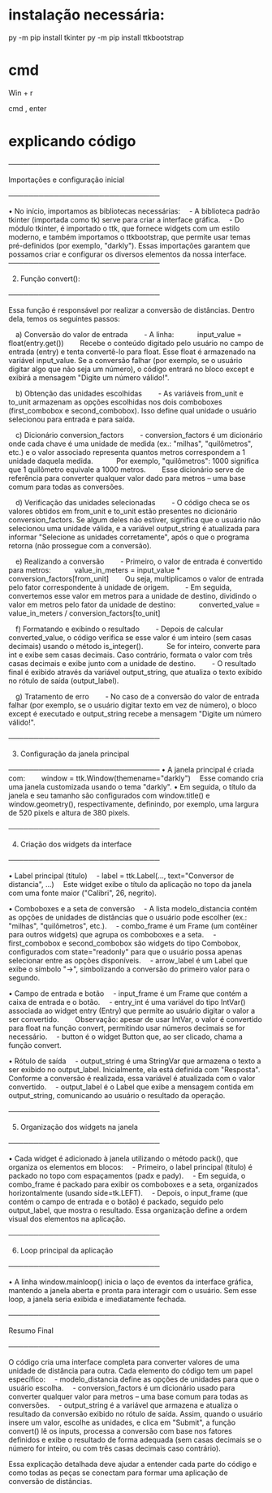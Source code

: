  # instalação necessária:

py -m pip install tkinter 
py -m pip install ttkbootstrap

# cmd
Win + r

cmd , enter

# explicando código 

──────────────────────────────

Importações e configuração inicial

──────────────────────────────

• No início, importamos as bibliotecas necessárias:
 - A biblioteca padrão tkinter (importada como tk) serve para criar a interface gráfica.
 - Do módulo tkinter, é importado o ttk, que fornece widgets com um estilo moderno, e também importamos o ttkbootstrap, que permite usar temas pré-definidos (por exemplo, "darkly").
Essas importações garantem que possamos criar e configurar os diversos elementos da nossa interface.
──────────────────────────────

2. Função convert():

──────────────────────────────

Essa função é responsável por realizar a conversão de distâncias. Dentro dela, temos os seguintes passos:

 a) Conversão do valor de entrada
  - A linha:
   input_value = float(entry.get())
  Recebe o conteúdo digitado pelo usuário no campo de entrada (entry) e tenta convertê-lo para float. Esse float é armazenado na variável input_value. Se a conversão falhar (por exemplo, se o usuário digitar algo que não seja um número), o código entrará no bloco except e exibirá a mensagem "Digite um número válido!".

 b) Obtenção das unidades escolhidas
  - As variáveis from_unit e to_unit armazenam as opções escolhidas nos dois comboboxes (first_combobox e second_combobox). Isso define qual unidade o usuário selecionou para entrada e para saída.

 c) Dicionário conversion_factors
  - conversion_factors é um dicionário onde cada chave é uma unidade de medida (ex.: "milhas", "quilômetros", etc.) e o valor associado representa quantos metros correspondem a 1 unidade daquela medida.
   Por exemplo, "quilômetros": 1000 significa que 1 quilômetro equivale a 1000 metros.
  Esse dicionário serve de referência para converter qualquer valor dado para metros – uma base comum para todas as conversões.

 d) Verificação das unidades selecionadas
  - O código checa se os valores obtidos em from_unit e to_unit estão presentes no dicionário conversion_factors. Se algum deles não estiver, significa que o usuário não selecionou uma unidade válida, e a variável output_string é atualizada para informar "Selecione as unidades corretamente", após o que o programa retorna (não prossegue com a conversão).

 e) Realizando a conversão
  - Primeiro, o valor de entrada é convertido para metros:
   value_in_meters = input_value * conversion_factors[from_unit]
  Ou seja, multiplicamos o valor de entrada pelo fator correspondente à unidade de origem.
  - Em seguida, convertemos esse valor em metros para a unidade de destino, dividindo o valor em metros pelo fator da unidade de destino:
   converted_value = value_in_meters / conversion_factors[to_unit]

 f) Formatando e exibindo o resultado
  - Depois de calcular converted_value, o código verifica se esse valor é um inteiro (sem casas decimais) usando o método is_integer().
   Se for inteiro, converte para int e exibe sem casas decimais. Caso contrário, formata o valor com três casas decimais e exibe junto com a unidade de destino.
  - O resultado final é exibido através da variável output_string, que atualiza o texto exibido no rótulo de saída (output_label).

 g) Tratamento de erro
  - No caso de a conversão do valor de entrada falhar (por exemplo, se o usuário digitar texto em vez de número), o bloco except é executado e output_string recebe a mensagem "Digite um número válido!".

──────────────────────────────

3. Configuração da janela principal

──────────────────────────────
• A janela principal é criada com:
  window = ttk.Window(themename="darkly")
 Esse comando cria uma janela customizada usando o tema "darkly".
• Em seguida, o título da janela e seu tamanho são configurados com window.title() e window.geometry(), respectivamente, definindo, por exemplo, uma largura de 520 pixels e altura de 380 pixels.

──────────────────────────────

4. Criação dos widgets da interface

──────────────────────────────

• Label principal (título)
 - label = ttk.Label(..., text="Conversor de distancia", ...)
 Este widget exibe o título da aplicação no topo da janela com uma fonte maior ("Calibri", 26, negrito).

• Comboboxes e a seta de conversão
 - A lista modelo_distancia contém as opções de unidades de distâncias que o usuário pode escolher (ex.: "milhas", "quilômetros", etc.).
 - combo_frame é um Frame (um contêiner para outros widgets) que agrupa os comboboxes e a seta.
 - first_combobox e second_combobox são widgets do tipo Combobox, configurados com state="readonly" para que o usuário possa apenas selecionar entre as opções disponíveis.
 - arrow_label é um Label que exibe o símbolo "→", simbolizando a conversão do primeiro valor para o segundo.

• Campo de entrada e botão
 - input_frame é um Frame que contém a caixa de entrada e o botão.
 - entry_int é uma variável do tipo IntVar() associada ao widget entry (Entry) que permite ao usuário digitar o valor a ser convertido.
  Observação: apesar de usar IntVar, o valor é convertido para float na função convert, permitindo usar números decimais se for necessário.
 - button é o widget Button que, ao ser clicado, chama a função convert.

• Rótulo de saída
 - output_string é uma StringVar que armazena o texto a ser exibido no output_label. Inicialmente, ela está definida com "Resposta". Conforme a conversão é realizada, essa variável é atualizada com o valor convertido.
 - output_label é o Label que exibe a mensagem contida em output_string, comunicando ao usuário o resultado da operação.

──────────────────────────────

5. Organização dos widgets na janela

──────────────────────────────

• Cada widget é adicionado à janela utilizando o método pack(), que organiza os elementos em blocos:
 - Primeiro, o label principal (título) é packado no topo com espaçamentos (padx e pady).
 - Em seguida, o combo_frame é packado para exibir os comboboxes e a seta, organizados horizontalmente (usando side=tk.LEFT).
 - Depois, o input_frame (que contém o campo de entrada e o botão) é packado, seguido pelo output_label, que mostra o resultado.
Essa organização define a ordem visual dos elementos na aplicação.

──────────────────────────────

6. Loop principal da aplicação

──────────────────────────────

• A linha window.mainloop() inicia o laço de eventos da interface gráfica, mantendo a janela aberta e pronta para interagir com o usuário. Sem esse loop, a janela seria exibida e imediatamente fechada.

──────────────────────────────

Resumo Final

──────────────────────────────

O código cria uma interface completa para converter valores de uma unidade de distância para outra. Cada elemento do código tem um papel específico:
 - modelo_distancia define as opções de unidades para que o usuário escolha.
 - conversion_factors é um dicionário usado para converter qualquer valor para metros – uma base comum para todas as conversões.
 - output_string é a variável que armazena e atualiza o resultado da conversão exibido no rótulo de saída.
Assim, quando o usuário insere um valor, escolhe as unidades, e clica em "Submit", a função convert() lê os inputs, processa a conversão com base nos fatores definidos e exibe o resultado de forma adequada (sem casas decimais se o número for inteiro, ou com três casas decimais caso contrário).

Essa explicação detalhada deve ajudar a entender cada parte do código e como todas as peças se conectam para formar uma aplicação de conversão de distâncias.